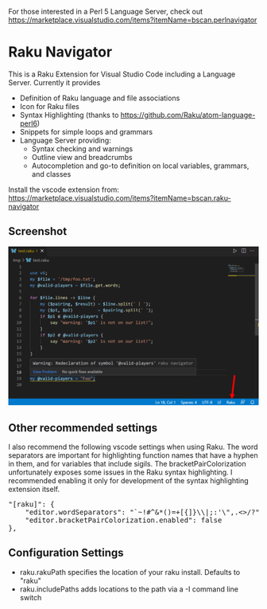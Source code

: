 For those interested in a Perl 5 Language Server, check out https://marketplace.visualstudio.com/items?itemName=bscan.perlnavigator

# Raku Navigator

This is a Raku Extension for Visual Studio Code including a Language Server. Currently it provides
- Definition of Raku language and file associations
- Icon for Raku files
- Syntax Highlighting (thanks to https://github.com/Raku/atom-language-perl6)
- Snippets for simple loops and grammars 
- Language Server providing:
  - Syntax checking and warnings
  - Outline view and breadcrumbs
  - Autocompletion and go-to definition on local variables, grammars, and classes


Install the vscode extension from: https://marketplace.visualstudio.com/items?itemName=bscan.raku-navigator 

## Screenshot

![Screenshot](https://raw.githubusercontent.com/bscan/RakuNavigator/master/images/RakuLang.png)


## Other recommended settings
I also recommend the following vscode settings when using Raku.
The word separators are important for highlighting function names that have a hyphen in them, and for variables that include sigils.
The bracketPairColorization unfortunately exposes some issues in the Raku syntax highlighting. I recommended enabling it only for development of the syntax highlighting extension itself.

<pre>
"[raku]": {
	"editor.wordSeparators": "`~!#^&*()=+[{]}\\|;:'\",.<>/?",
	"editor.bracketPairColorization.enabled": false
},
</pre>



## Configuration Settings

- raku.rakuPath specifies the location of your raku install. Defaults to "raku"
- raku.includePaths adds locations to the path via a -I command line switch
